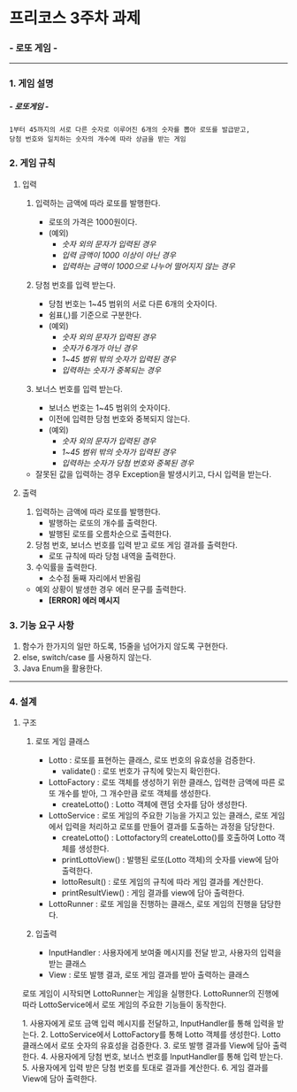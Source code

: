 # 프리코스 3주차 과제

### - 로또 게임 -

-----------------------

### 1. 게임 설명
##### - 로또게임 - 
    1부터 45까지의 서로 다른 숫자로 이루어진 6개의 숫자를 뽑아 로또를 발급받고,
    당첨 번호와 일치하는 숫자의 개수에 따라 상금을 받는 게임

### 2. 게임 규칙

1. 입력
   1. 입력하는 금액에 따라 로또를 발행한다.
       - 로또의 가격은 1000원이다.
       - (예외)
         - _숫자 외의 문자가 입력된 경우_
         - _입력 금액이 1000 이상이 아닌 경우_
         - _입력하는 금액이 1000으로 나누어 떨어지지 않는 경우_

   2. 당첨 번호를 입력 받는다.
       - 당첨 번호는 1~45 범위의 서로 다른 6개의 숫자이다.
       - 쉼표(,)를 기준으로 구분한다.
       - (예외)
         - _숫자 외의 문자가 입력된 경우_ 
         - _숫자가 6개가 아닌 경우_
         - _1~45 범위 밖의 숫자가 입력된 경우_
         - _입력하는 숫자가 중복되는 경우_
   3. 보너스 번호를 입력 받는다. 
      - 보너스 번호는 1~45 범위의 숫자이다.
      - 이전에 입력한 당첨 번호와 중복되지 않는다.
      - (예외)
         - _숫자 외의 문자가 입력된 경우_
         - _1~45 범위 밖의 숫자가 입력된 경우_
         - _입력하는 숫자가 당첨 번호와 중복된 경우_
   - 잘못된 값을 입력하는 경우 Exception을 발생시키고, 다시 입력을 받는다.

2. 출력
    1. 입력하는 금액에 따라 로또를 발행한다.
       - 발행하는 로또의 개수를 출력한다.
       - 발행된 로또를 오름차순으로 출력한다.
    2. 당첨 번호, 보너스 번호를 입력 받고 로또 게임 결과를 출력한다.
       - 로또 규칙에 따라 당첨 내역을 출력한다.
    3. 수익률을 출력한다.
       - 소수점 둘째 자리에서 반올림
   
    - 예외 상황이 발생한 경우 에러 문구를 출력한다.
      - __[ERROR] 에러 메시지__

### 3. 기능 요구 사항
1. 함수가 한가지의 일만 하도록, 15줄을 넘어가지 않도록 구현한다.
2. else, switch/case 를 사용하지 않는다.
3. Java Enum을 활용한다.

------------

### 4. 설계
1. 구조
    1. 로또 게임 클래스
       - Lotto : 로또를 표현하는 클래스, 로또 번호의 유효성을 검증한다.
         - validate() : 로또 번호가 규칙에 맞는지 확인한다.
       - LottoFactory : 로또 객체를 생성하기 위한 클래스, 입력한 금액에 따른 로또 개수를 받아, 그 개수만큼 로또 객체를 생성한다.
         - createLotto() : Lotto 객체에 랜덤 숫자를 담아 생성한다.
       - LottoService : 로또 게임의 주요한 기능을 가지고 있는 클래스, 로또 게임에서 입력을 처리하고 로또를 만들어 결과를 도출하는 과정을 담당한다.
         - createLotto() : Lottofactory의 createLotto()를 호출하여 Lotto 객체를 생성한다.
         - printLottoView() : 발행된 로또(Lotto 객체)의 숫자를 view에 담아 출력한다.
         - lottoResult() : 로또 게임의 규칙에 따라 게임 결과를 계산한다.
         - printResultView() : 게임 결과를 view에 담아 출력한다.
       - LottoRunner : 로또 게임을 진행하는 클래스, 로또 게임의 진행을 담당한다.

    2. 입출력
       - InputHandler : 사용자에게 보여줄 메시지를 전달 받고, 사용자의 입력을 받는 클래스
       - View : 로또 발행 결과, 로또 게임 결과를 받아 출력하는 클래스
    

    로또 게임이 시작되면 LottoRunner는 게임을 실행한다.
    LottoRunner의 진행에 따라 LottoService에서 로또 게임의 주요한 기능들이 동작한다.
    
    <LottoService>
    1. 사용자에게 로또 금액 입력 메시지를 전달하고, InputHandler를 통해 입력을 받는다.
    2. LottoService에서 LottoFactory를 통해 Lotto 객체를 생성한다. Lotto 클래스에서 로또 숫자의 유효성을 검증한다.
    3. 로또 발행 결과를 View에 담아 출력한다.
    4. 사용자에게 당첨 번호, 보너스 번호를 InputHandler를 통해 입력 받는다.
    5. 사용자에게 입력 받은 당첨 번호를 토대로 결과를 계산한다.
    6. 게임 결과를 View에 담아 출력한다. 